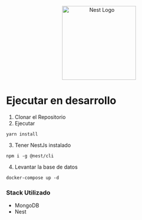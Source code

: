 <p align="center">
  <a href="http://nestjs.com/" target="blank"><img src="https://nestjs.com/img/logo-small.svg" width="200" alt="Nest Logo" /></a>
</p>

# Ejecutar en desarrollo

1. Clonar el Repositorio
2. Ejecutar

```
yarn install
```

3. Tener NestJs instalado

```
npm i -g @nest/cli
```

4. Levantar la base de datos

```
docker-compose up -d
```

### Stack Utilizado

- MongoDB
- Nest
